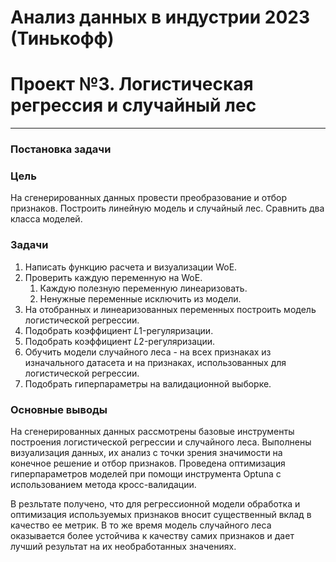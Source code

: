 # Анализ данных в индустрии 2023 (Тинькофф)
    
# Проект №3. Логистическая регрессия и случайный лес

***

### Постановка задачи

### Цель  

На сгенерированных данных провести преобразование и отбор признаков. 
Построить линейную модель и случайный лес.
Сравнить два класса моделей.

### Задачи

1. Написать функцию расчета и визуализации WoE.
1. Проверить каждую переменную на WoE.
    1. Каждую полезную переменную линеаризовать.
    1. Ненужные переменные исключить из модели.
1. На отобранных и линеаризованных переменных построить модель логистической регрессии.
1. Подобрать коэффициент $L1$-регуляризации.
1. Подобрать коэффициент $L2$-регуляризации.
1. Обучить модели случайного леса - на всех признаках из изначального датасета и на признаках, использованных для логистической регрессии.
1. Подобрать гиперпараметры на валидационной выборке.

### Основные выводы

На сгенерированных данных рассмотрены базовые инструменты построения логистической регрессии и случайного леса.
Выполнены визуализация данных, их анализ с точки зрения значимости на конечное решение и отбор признаков.
Проведена оптимизация гиперпараметров моделей при помощи инструмента Optuna с использованием метода кросс-валидации.

В резльтате получено, что для регрессионной модели обработка и оптимизация используемых признаков вносит существенный вклад в качество ее метрик.
В то же время модель случайного леса оказывается более устойчива к качеству самих признаков и дает лучший результат на их необработанных значениях. 